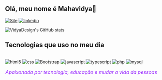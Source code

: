 ## Olá, meu nome é Mahavidya👋

[![Site]( https://img.shields.io/badge/website-000000?style=for-the-badge&logo=About.me&logoColor=whit)](https://vidyadesign.com)
[![linkedin](https://img.shields.io/badge/LinkedIn-0077B5?style=for-the-badge&logo=linkedin&logoColor=whit)](https://www.linkedin.com/in/vidya-design/)

![VidyaDesign's GitHub stats](https://github-readme-stats.vercel.app/api?username=VidyaDesign&show_icons=true&theme=radical)

## Tecnologias que uso no meu dia

 <div style="display: inline-block">
      <br />
      <img src="https://img.shields.io/badge/HTML-239120?style=for-the-badge&logo=html5&logoColor=white" alt="html5" aline="center"/>
      <img src="https://img.shields.io/badge/CSS-239120?&style=for-the-badge&logo=css3&logoColor=whit" alt="css" aline="center"/>
      <img src="https://img.shields.io/badge/Bootstrap-563D7C?style=for-the-badge&logo=bootstrap&logoColor=white" alt="Bootstrap" aline="center"/>
      <img src="https://img.shields.io/badge/JavaScript-F7DF1E?style=for-the-badge&logo=javascript&logoColor=black" alt="javascript" aline="center"/>
      <img src="https://img.shields.io/badge/TypeScript-007ACC?style=for-the-badge&logo=typescript&logoColor=white" alt="typescript" aline="center"/>
      <img src="https://img.shields.io/badge/PHP-777BB4?style=for-the-badge&logo=php&logoColor=white" alt="php" aline="center"/>
      <img src="https://img.shields.io/badge/MySQL-00000F?style=for-the-badge&logo=mysql&logoColor=white" alt="mysql" aline="center"/>      
    </div>
    <br/ >
     <p
      style="
        color: rgb(154, 45, 255);
        text-align: center;
        font-style: italic;
        font-size: medium;
      "
    >
      Apaixonada por tecnologia, educação e mudar a vida da pessoas
    </p>
